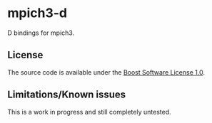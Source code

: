 mpich3-d
========

D bindings for mpich3.

## License

The source code is available under the [Boost Software License 1.0](http://www.boost.org/LICENSE_1_0.txt).

## Limitations/Known issues

This is a work in progress and still completely untested.

